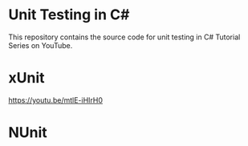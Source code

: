 # Unit Testing in C#
This repository contains the source code for unit testing in C# Tutorial Series on YouTube. 

# xUnit
https://youtu.be/mtlE-iHIrH0

# NUnit
